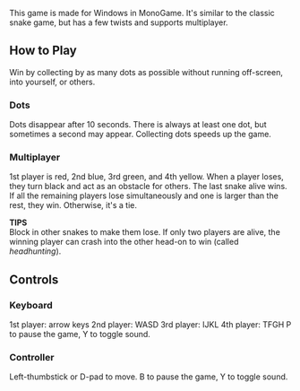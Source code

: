 This game is made for Windows in MonoGame. It's similar to the classic snake game, but has a few twists and supports multiplayer.

## How to Play
Win by collecting by as many dots as possible without running off-screen, into yourself, or others.

### Dots
Dots disappear after 10 seconds. There is always at least one dot, but sometimes a second may appear. Collecting dots speeds up the game.

### Multiplayer
1st player is red, 2nd blue, 3rd green, and 4th yellow.
When a player loses, they turn black and act as an obstacle for others. The last snake alive wins. If all the remaining players lose simultaneously and one is larger than the rest, they win. Otherwise, it's a tie.

**TIPS**  
Block in other snakes to make them lose. If only two players are alive, the winning player can crash into the other head-on to win (called _headhunting_).

## Controls
### Keyboard
1st player: arrow keys
2nd player: WASD
3rd player: IJKL
4th player: TFGH
P to pause the game, Y to toggle sound.

### Controller
Left-thumbstick or D-pad to move.
B to pause the game, Y to toggle sound.
